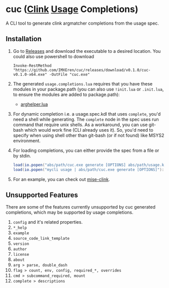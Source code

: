 # cuc ([Clink](https://github.com/chrisant996/clink) [Usage](https://github.com/jdx/usage) Completions)

A CLI tool to generate clink argmatcher completions from the usage spec.

## Installation

1. Go to [Releases](https://github.com/IMXEren/cuc/releases/latest) and download the executable to a desired location. You could also use powershell to download

    ```pwsh
    Invoke-RestMethod "https://github.com/IMXEren/cuc/releases/download/v0.1.0/cuc-v0.1.0-x64.exe" -OutFile "cuc.exe"
    ```

2. The generated `usage.completions.lua` requires that you have these modules in your package.path (you can also use `!init.lua` or `.init.lua`, to ensure the modules are added to package.path):

    - [arghelper.lua](./modules/arghelper.lua)

3. For dynamic completion i.e. a usage.spec.kdl that uses `complete`, you'd need a shell while generating. The `complete` node in the spec uses run command that require unix shells. As a workaround, you can use git-bash which would work fine (CLI already uses it). So, you'd need to specify when using shell other than git-bash (or if not found) like MSYS2 environment.

4. For loading completions, you can either provide the spec from a file or by stdin.

    ```lua
    load(io.popen("abs/path/cuc.exe generate [OPTIONS] abs/path/usage.kdl"):read("*a"))()
    load(io.popen("mycli usage | abs/path/cuc.exe generate [OPTIONS]"):read("*a"))()
    ```

5. For an example, you can check out [mise-clink](https://github.com/binyaminyblatt/mise-clink).

## Unsupported Features

There are some of the features currently unsupported by cuc generated completions, which may be supported by usage completions.

1. `config` and it's related properties.
2. `*_help`
3. `example`
4. `source_code_link_template`
5. `version`
6. `author`
7. `license`
8. `about`
9. `arg > parse, double_dash`
10. `flag > count, env, config, required_*, overrides`
11. `cmd > subcommand_required, mount`
12. `complete > descriptions`
